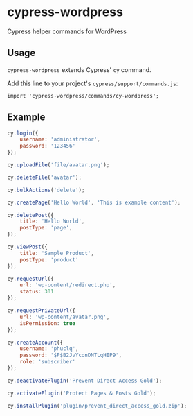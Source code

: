 # cypress-wordpress
Cypress helper commands for WordPress

## Usage

`cypress-wordpress` extends Cypress' `cy` command.

Add this line to your project's `cypress/support/commands.js`:

```
import 'cypress-wordpress/commands/cy-wordpress';
```

## Example

```javascript
cy.login({
    username: 'administrator',
    password: '123456'
});

cy.uploadFile('file/avatar.png');

cy.deleteFile('avatar');

cy.bulkActions('delete');

cy.createPage('Hello World', 'This is example content');

cy.deletePost({
    title: 'Hello World',
    postType: 'page',
});

cy.viewPost({
    title: 'Sample Product',
    postType: 'product'
});

cy.requestUrl({
    url: 'wp-content/redirect.php',
    status: 301
});

cy.requestPrivateUrl({
    url: 'wp-content/avatar.png',
    isPermission: true
});

cy.createAccount({
    username: 'phuclq',
    password: '$P$B2JvYconDNTLqHEP9',
    role: 'subscriber'
});

cy.deactivatePlugin('Prevent Direct Access Gold');

cy.activatePlugin('Protect Pages & Posts Gold');

cy.installPlugin('plugin/prevent_direct_access_gold.zip');

```
